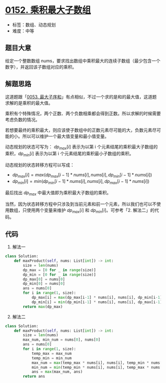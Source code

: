 # [0152. 乘积最大子数组](https://leetcode-cn.com/problems/maximum-product-subarray/)

- 标签：数组、动态规划
- 难度：中等

## 题目大意

给定一个整数数组 nums，要求找出数组中乘积最大的连续子数组（最少包含一个数字），并返回该子数组对应的乘积。

## 解题思路

这道题跟「[0053. 最大子序和](https://leetcode-cn.com/problems/maximum-subarray/)」有点相似，不过一个求的是和的最大值，这道题求解的是乘积的最大值。

乘积有个特殊情况，两个正数、两个负数相乘都会得到正数。所以求解的时候需要考虑负数的情况。

若想要最终的乘积最大，则应该使子数组中的正数元素尽可能的大，负数元素尽可能的小。所以可以维护一个最大值变量和最小值变量。

动态规划的状态可写为： $dp_{max}[i]$ 表示为以第 i 个元素结尾的乘积最大子数组的乘积，$dp_{min}[i]$ 表示为以第 i 个元素结尾的乘积最小子数组的乘积。

动态规划的状态转移方程可以写成：

- $dp_{max}[i] = max(dp_{max}[i-1] * nums[i], nums[i], dp_{min}[i-1] * nums[i])$
-  $dp_{min}[i] = min(dp_{min}[i-1] * nums[i], nums[i], dp_{max}[i-1] * nums[i])$

最后找出 $dp_{max}$ 中最大值即为乘积最大子数组的乘积。

当然，因为状态转移方程中只涉及到当前元素和前一个元素，所以我们也可以不使用数组，只使用两个变量来维护 $dp_{max}[i]$ 和 $dp_{min}[i]$。可参考「2. 解法二」的代码。

##  代码

1. 解法一

```Python
class Solution:
    def maxProduct(self, nums: List[int]) -> int:
        size = len(nums)
        dp_max = [0 for _ in range(size)]
        dp_min = [0 for _ in range(size)]
        dp_max[0] = nums[0]
        dp_min[0] = nums[0]
        ans = nums[0]
        for i in range(1, size):
            dp_max[i] = max(dp_max[i-1] * nums[i], nums[i], dp_min[i-1] * nums[i])
            dp_min[i] = min(dp_min[i-1] * nums[i], nums[i], dp_max[i-1] * nums[i])
        return max(dp_max)
```

2. 解法二

```Python
class Solution:
    def maxProduct(self, nums: List[int]) -> int:
        size = len(nums)
        max_num, min_num = nums[0], nums[0]
        ans = nums[0]
        for i in range(1, size):
            temp_max = max_num
            temp_min = min_num
            max_num = max(temp_max * nums[i], nums[i], temp_min * nums[i])
            min_num = min(temp_min * nums[i], nums[i], temp_max * nums[i])
            ans = max(max_num, ans)
        return ans
```


